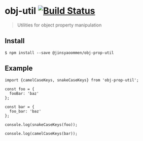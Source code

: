 # obj-util [![Build Status](https://travis-ci.org/jinsyaoommen/obj-prop-util.svg?branch=master)](https://travis-ci.org/jinsyaoommen/obj-prop-util)

> Utilities for object property manipulation


## Install

```
$ npm install --save @jinsyaoommen/obj-prop-util
```

## Example

```
import {camelCaseKeys, snakeCaseKeys} from 'obj-prop-util';

const foo = {
  fooBar: 'baz'
};

const bar = {
  foo_bar: 'baz'
};

console.log(snakeCaseKeys(foo));

console.log(camelCaseKeys(bar));

```
